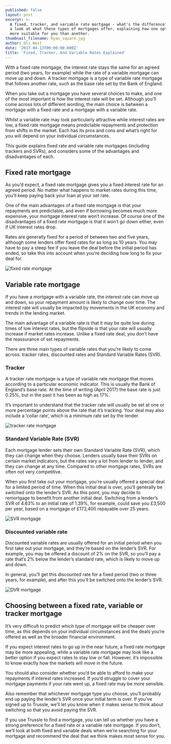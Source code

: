 ```yaml
---
published: false
layout: post
excerpt: >-
  A fixed, tracker, and variable rate mortgage - what's the difference? We take
  a look at what these types of mortgages offer, explaining how one option might
  more suitable for you than another. 
thumbnail_filename: Ryan_square.jpg
author: Oli West
date: '2017-04-13T00:00:00.000Z'
title: 'Fixed, Tracker, And Variable Rates Explained'
---
```


With a fixed rate mortgage, the interest rate stays the same for an agreed period (two years, for example) while the rate of a variable mortgage can move up and down. A tracker mortgage is a type of variable rate mortgage that follows another rate, such as the base rate set by the Bank of England. 

When you take out a mortgage you have several choices to make, and one of the most important is how the interest rate will be set. Although you’ll come across lots of different wording, the main choice is between a mortgage with a fixed rate and a mortgage with a variable rate. 

Whilst a variable rate may look particularly attractive while interest rates are low, a fixed rate mortgage means predictable repayments and protection from shifts in the market. Each has its pros and cons and what’s right for you will depend on your individual circumstances. 

This guide explains fixed rate and variable rate mortgages (including trackers and SVRs), and considers some of the advantages and disadvantages of each. 

## Fixed rate mortgage
As you’d expect, a fixed rate mortgage gives you a fixed interest rate for an agreed period. No matter what happens to market rates during this time, you’ll keep paying back your loan at your set rate.

One of the main advantages of a fixed rate mortgage is that your repayments are predictable, and even if borrowing becomes much more expensive, your mortgage interest rate won’t increase. Of course one of the disadvantages of a fixed rate mortgage is that it won’t go down either, even if UK interest rates drop. 

Rates are generally fixed for a period of between two and five years, although some lenders offer fixed rates for as long as 10 years. You may have to pay a steep fee if you leave the deal before the initial period has ended, so take this into account when you’re deciding how long to fix your deal for. 

![fixed rate mortgage]({{site.baseurl}}/images/post_images/Fixed.jpg)

## Variable rate mortgage
If you have a mortgage with a variable rate, the interest rate can move up and down, so your repayment amount is likely to change over time. The interest rate will usually be impacted by movements in the UK economy and trends in the lending market.

The main advantage of a variable rate is that it may be quite low during times of low interest rates, but the flipside is that your rate will usually increase if market rates increase. Unlike a fixed rate deal, you don’t have the reassurance of set repayments. 

There are three main types of variable rates that you’re likely to come across: tracker rates, discounted rates and Standard Variable Rates (SVR). 

### Tracker
A tracker rate mortgage is a type of variable rate mortgage that moves according to a particular economic indicator. This is usually the Bank of England’s base rate. At the time of writing (April 2017) the base rate is just 0.25%, but in the past it has been as high as 17%. 

It’s important to understand that the tracker rate will usually be set at one or more percentage points above the rate that it’s tracking. Your deal may also include a ‘collar rate’, which is a minimum rate set by the lender. 

![tracker rate mortgage]({{site.baseurl}}/images/post_images/Tracker.jpg)

### Standard Variable Rate (SVR)
Each mortgage lender sets their own Standard Variable Rate (SVR), which they can change when they choose. Lenders usually base their SVRs on certain market indicators, but the rates vary a lot from lender to lender, and they can change at any time. Compared to other mortgage rates, SVRs are often not very competitive. 

When you first take out your mortgage, you’re usually offered a special deal for a limited period of time. When this initial deal is over, you’ll generally be switched onto the lender’s SVR. As this point, you may decide to remortgage to benefit from another initial deal. Switching from a lender’s SVR of 4.63% to an initial rate of 1.39%, for example, could save you £3,500 per year, based on a mortgage of £173,400 repayable over 25 years. 

![SVR mortgage ]({{site.baseurl}}/images/post_images/SVR.jpg)

### Discounted variable rate
Discounted variable rates are usually offered for an initial period when you first take out your mortgage, and they’re based on the lender’s SVR. For example, you may be offered a discount of 2% on the SVR, so you’ll pay a rate that’s 2% below the lender’s standard rate, which is likely to move up and down. 

In general, you’ll get this discounted rate for a fixed period (two or three years, for example), and after this you’ll be switched onto the lender’s SVR. 

![DVR mortgage]({{site.baseurl}}/images/post_images/DVR.jpg)

## Choosing between a fixed rate, variable or tracker mortgage
It’s very difficult to predict which type of mortgage will be cheaper over time, as this depends on your individual circumstances and the deals you’re offered as well as the broader financial environment. 

If you expect interest rates to go up in the near future, a fixed rate mortgage may be more appealing, while a variable rate mortgage may look like a better option if you expect rates to stay low or fall. However, it’s impossible to know exactly how the markets will move in the future. 

You should also consider whether you’d be able to afford to make your repayments if interest rates increased. If you’d struggle to cover your mortgage payments if your rate went up, a fixed rate may be more sensible.  

Also remember that whichever mortgage type you choose, you’ll probably end up paying the lender’s SVR once your initial term is over. If you’ve signed up to Trussle, we’ll let you know when it makes sense to think about switching so that you avoid paying the SVR. 

If you use Trussle to find a mortgage, you can tell us whether you have a strong preference for a fixed rate or a variable rate mortgage. If you don’t, we’ll look at both fixed and variable deals when we’re searching for your mortgage and recommend the deal that we think makes most sense for you. 


